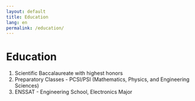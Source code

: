```yaml
---
layout: default
title: Education
lang: en
permalink: /education/
---
```


# Education

1. Scientific Baccalaureate with highest honors
2. Preparatory Classes - PCSI/PSI (Mathematics, Physics, and Engineering Sciences)
3. ENSSAT - Engineering School, Electronics Major